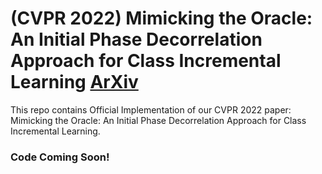 # (CVPR 2022) Mimicking the Oracle: An Initial Phase Decorrelation Approach for Class Incremental Learning [ArXiv](https://arxiv.org/abs/2112.04731)
This repo contains Official Implementation of our CVPR 2022 paper: Mimicking the Oracle: An Initial Phase Decorrelation Approach for Class Incremental Learning.

### Code Coming Soon! 
